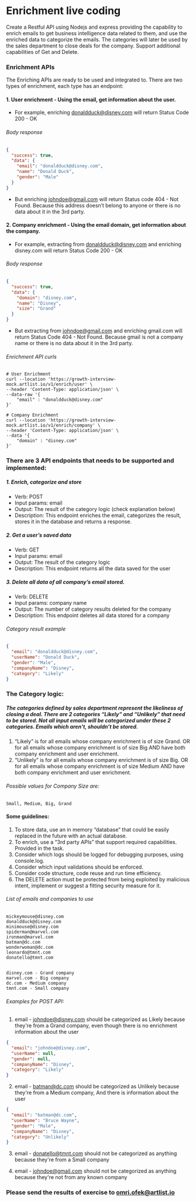 # Enrichment live coding

Create a Restful API using Nodejs and express providing the capability to enrich emails to get business intelligence data related to them, and use the enriched data to categorize the emails.
The categories will later be used by the sales department to close deals for the company.
Support additional capabilities of Get and Delete.

### Enrichment APIs

The Enriching APIs are ready to be used and integrated to. There are two types of enrichment, each type has an endpoint:

#### 1. User enrichment - Using the email, get information about the user.

- For example, enriching donaldduck@disney.com will return Status Code 200 - OK

###### Body response

```json
{
  "success": true,
  "data": {
    "email": "donaldduck@disney.com",
    "name": "Donald Duck",
    "gender": "Male"
  }
}
```

- But enriching johndoe@gmail.com will return Status code 404 - Not Found. Because this address doesn’t belong to anyone or there is no data about it in the 3rd party.

#### 2. Company enrichment - Using the email domain, get information about the company.

- For example, extracting from donaldduck@disney.com and enriching disney.com will return Status Code 200 - OK

###### Body response

```json
{
  "success": true,
  "data": {
    "domain": "disney.com",
    "name": "Disney",
    "size": "Grand"
  }
}
```

- But extracting from johndoe@gmail.com and enriching gmail.com will return Status Code 404 - Not Found. Because gmail is not a company name or there is no data about it in the 3rd party.

###### Enrichment API curls

```ssh
# User Enrichment
curl --location 'https://growth-interview-mock.artlist.io/v1/enrich/user' \
--header 'Content-Type: application/json' \
--data-raw '{
    "email" : "donaldduck@disney.com"
}'

# Company Enrichment
curl --location 'https://growth-interview-mock.artlist.io/v1/enrich/company' \
--header 'Content-Type: application/json' \
--data '{
    "domain" : "disney.com"
}'
```

### There are 3 API endpoints that needs to be supported and implemented:

##### 1. Enrich, categorize and store

- Verb: POST
- Input params: email
- Output: The result of the category logic (check explanation below)
- Description: This endpoint enriches the email, categorizes the result, stores it in the database and returns a response.

##### 2. Get a user’s saved data

- Verb: GET
- Input params: email
- Output: The result of the category logic
- Description: This endpoint returns all the data saved for the user

##### 3. Delete all data of all company’s email stored.

- Verb: DELETE
- Input params: company name
- Output: The number of category results deleted for the company
- Description: This endpoint deletes all data stored for a company

###### Category result example

```json
{
  "email": "donaldduck@disney.com",
  "userName": "Donald Duck",
  "gender": "Male",
  "companyName": "Disney",
  "category": "Likely"
}
```

### The Category logic:

##### The categories defined by sales department represent the likeliness of closing a deal. There are 2 categories “Likely” and “Unlikely” that need to be stored. Not all input emails will be categorized under these 2 categories. Emails which aren’t, shouldn’t be stored.

1. “Likely” is for all emails whose company enrichment is of size Grand. OR for all emails whose company enrichment is of size Big AND have both company enrichment and user enrichment.
2. “Unlikely” is for all emails whose company enrichment is of size Big. OR for all emails whose company enrichment is of size Medium AND have both company enrichment and user enrichment.

###### Possible values for Company Size are:

```ssh
Small, Medium, Big, Grand
```

#### Some guidelines:

1. To store data, use an in memory “database” that could be easily replaced in the future with an actual database.
2. To enrich, use a “3rd party APIs” that support required capabilities. Provided in the task.
3. Consider which logs should be logged for debugging purposes, using console.log.
4. Consider which input validations should be enforced.
5. Consider code structure, code reuse and run time efficiency.
6. The DELETE action must be protected from being exploited by malicious intent, implement or suggest a fitting security measure for it.

###### List of emails and companies to use

```ssh
mickeymouse@disney.com
donaldduck@disney.com
minimouse@disney.com
spiderman@marvel.com
ironman@marvel.com
batman@dc.com
wonderwoman@dc.com
leonardo@tmnt.com
donatello@tmnt.com


disney.com - Grand company
marvel.com - Big company
dc.com - Medium company
tmnt.com - Small company
```

###### Examples for POST API:

1. email - johndoe@disney.com should be categorized as Likely because they're from a Grand company, even though there is no enrichment information about the user

```json
{
  "email": "johndoe@disney.com",
  "userName": null,
  "gender": null,
  "companyName": "Disney",
  "category": "Likely"
}
```

2. email - batman@dc.com should be categorized as Unlikely because they're from a Medium company, And there is information about the user

```json
{
  "email": "batman@dc.com",
  "userName": "Bruce Wayne",
  "gender": "Male",
  "companyName": "Disney",
  "category": "Unlikely"
}
```

3. email - donatello@tmnt.com should not be categorized as anything because they're from a Small company

4. email - johndoe@gmail.com should not be categorized as anything because they're not from any known company

### Please send the results of exercise to omri.ofek@artlist.io
